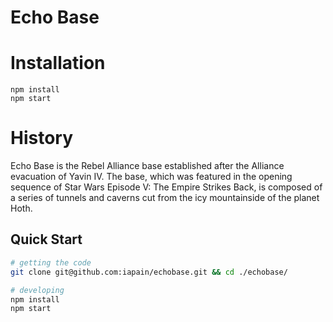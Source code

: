Echo Base
==========

Installation
=========

```
npm install
npm start
```

History
=========
Echo Base is the Rebel Alliance base established after the Alliance evacuation of Yavin IV. The base, which was featured in the opening sequence of Star Wars Episode V: The Empire Strikes Back, is composed of a series of tunnels and caverns cut from the icy mountainside of the planet Hoth.


## Quick Start

~~~sh
# getting the code
git clone git@github.com:iapain/echobase.git && cd ./echobase/

# developing
npm install
npm start
~~~

